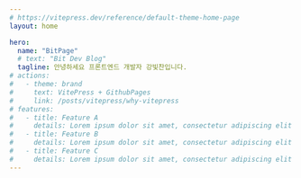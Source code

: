 ```yaml
---
# https://vitepress.dev/reference/default-theme-home-page
layout: home

hero:
  name: "BitPage"
  # text: "Bit Dev Blog"
  tagline: 안녕하세요 프론트엔드 개발자 강빛찬입니다.
# actions:
#   - theme: brand
#     text: VitePress + GithubPages
#     link: /posts/vitepress/why-vitepress
# features:
#   - title: Feature A
#     details: Lorem ipsum dolor sit amet, consectetur adipiscing elit
#   - title: Feature B
#     details: Lorem ipsum dolor sit amet, consectetur adipiscing elit
#   - title: Feature C
#     details: Lorem ipsum dolor sit amet, consectetur adipiscing elit
---
```

